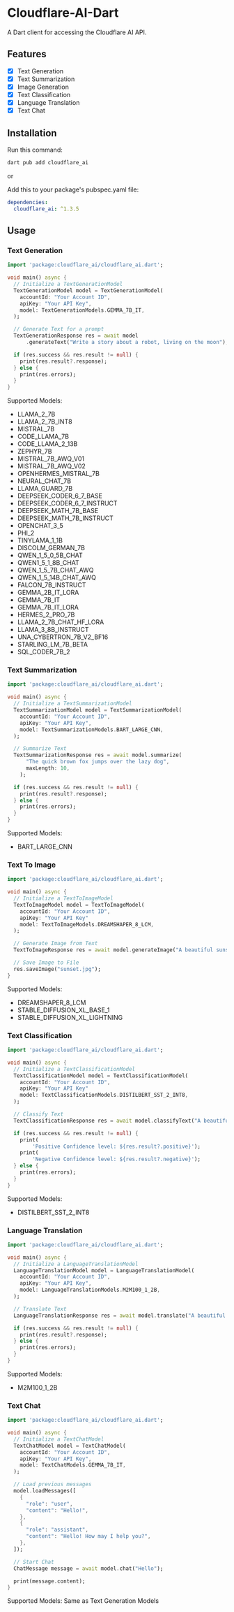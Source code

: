 # Cloudflare-AI-Dart

A Dart client for accessing the Cloudflare AI API.

## Features

- [x] Text Generation
- [x] Text Summarization
- [x] Image Generation
- [x] Text Classification
- [x] Language Translation
- [x] Text Chat

## Installation
Run this command:

```bash
dart pub add cloudflare_ai
```

or

Add this to your package's pubspec.yaml file:

```yaml
dependencies:
  cloudflare_ai: ^1.3.5
```

## Usage

### Text Generation

```dart
import 'package:cloudflare_ai/cloudflare_ai.dart';

void main() async {
  // Initialize a TextGenerationModel
  TextGenerationModel model = TextGenerationModel(
    accountId: "Your Account ID",
    apiKey: "Your API Key",
    model: TextGenerationModels.GEMMA_7B_IT,
  );

  // Generate Text for a prompt
  TextGenerationResponse res = await model
      .generateText("Write a story about a robot, living on the moon");

  if (res.success && res.result != null) {
    print(res.result?.response);
  } else {
    print(res.errors);
  }
}
```

Supported Models:

- LLAMA_2_7B
- LLAMA_2_7B_INT8
- MISTRAL_7B
- CODE_LLAMA_7B
- CODE_LLAMA_2_13B
- ZEPHYR_7B
- MISTRAL_7B_AWQ_V01
- MISTRAL_7B_AWQ_V02
- OPENHERMES_MISTRAL_7B
- NEURAL_CHAT_7B
- LLAMA_GUARD_7B
- DEEPSEEK_CODER_6_7_BASE
- DEEPSEEK_CODER_6_7_INSTRUCT
- DEEPSEEK_MATH_7B_BASE
- DEEPSEEK_MATH_7B_INSTRUCT
- OPENCHAT_3_5
- PHI_2
- TINYLAMA_1_1B
- DISCOLM_GERMAN_7B
- QWEN_1_5_0_5B_CHAT
- QWEN1_5_1_8B_CHAT
- QWEN_1_5_7B_CHAT_AWQ
- QWEN_1_5_14B_CHAT_AWQ
- FALCON_7B_INSTRUCT
- GEMMA_2B_IT_LORA
- GEMMA_7B_IT
- GEMMA_7B_IT_LORA
- HERMES_2_PRO_7B
- LLAMA_2_7B_CHAT_HF_LORA
- LLAMA_3_8B_INSTRUCT
- UNA_CYBERTRON_7B_V2_BF16
- STARLING_LM_7B_BETA
- SQL_CODER_7B_2

### Text Summarization

```dart
import 'package:cloudflare_ai/cloudflare_ai.dart';

void main() async {
  // Initialize a TextSummarizationModel
  TextSummarizationModel model = TextSummarizationModel(
    accountId: "Your Account ID",
    apiKey: "Your API Key",
    model: TextSummarizationModels.BART_LARGE_CNN,
  );

  // Summarize Text
  TextSummarizationResponse res = await model.summarize(
      "The quick brown fox jumps over the lazy dog",
      maxLength: 10,
    );

  if (res.success && res.result != null) {
    print(res.result?.response);
  } else {
    print(res.errors);
  }
}
```

Supported Models:

- BART_LARGE_CNN

### Text To Image

```dart
import 'package:cloudflare_ai/cloudflare_ai.dart';

void main() async {
  // Initialize a TextToImageModel
  TextToImageModel model = TextToImageModel(
    accountId: "Your Account ID",
    apiKey: "Your API Key"
    model: TextToImageModels.DREAMSHAPER_8_LCM,
  );

  // Generate Image from Text
  TextToImageResponse res = await model.generateImage("A beautiful sunset over the ocean");

  // Save Image to File
  res.saveImage("sunset.jpg");
}
```

Supported Models:

- DREAMSHAPER_8_LCM
- STABLE_DIFFUSION_XL_BASE_1
- STABLE_DIFFUSION_XL_LIGHTNING

### Text Classification

```dart
import 'package:cloudflare_ai/cloudflare_ai.dart';

void main() async {
  // Initialize a TextClassificationModel
  TextClassificationModel model = TextClassificationModel(
    accountId: "Your Account ID",
    apiKey: "Your API Key"
    model: TextClassificationModels.DISTILBERT_SST_2_INT8,
  );

  // Classify Text
  TextClassificationResponse res = await model.classifyText("A beautiful sunset over the ocean");

  if (res.success && res.result != null) {
    print(
        'Positive Confidence level: ${res.result?.positive}');
    print(
        'Negative Confidence level: ${res.result?.negative}');
  } else {
    print(res.errors);
  }
}
```

Supported Models:

- DISTILBERT_SST_2_INT8

### Language Translation

```dart
import 'package:cloudflare_ai/cloudflare_ai.dart';

void main() async {
  // Initialize a LanguageTranslationModel
  LanguageTranslationModel model = LanguageTranslationModel(
    accountId: "Your Account ID",
    apiKey: "Your API Key",
    model: LanguageTranslationModels.M2M100_1_2B,
  );

  // Translate Text
  LanguageTranslationResponse res = await model.translate("A beautiful sunset over the ocean", Languages.English, Languages.French);

  if (res.success && res.result != null) {
    print(res.result?.response);
  } else {
    print(res.errors);
  }
}
```

Supported Models:

- M2M100_1_2B

### Text Chat

```dart
import 'package:cloudflare_ai/cloudflare_ai.dart';

void main() async {
  // Initialize a TextChatModel
  TextChatModel model = TextChatModel(
    accountId: "Your Account ID",
    apiKey: "Your API Key",
    model: TextChatModels.GEMMA_7B_IT,
  );

  // Load previous messages
  model.loadMessages([
    {
      "role": "user",
      "content": "Hello!",
    },
    {
      "role": "assistant",
      "content": "Hello! How may I help you?",
    },
  ]);

  // Start Chat
  ChatMessage message = await model.chat("Hello");

  print(message.content);
}
```

Supported Models:
Same as Text Generation Models
